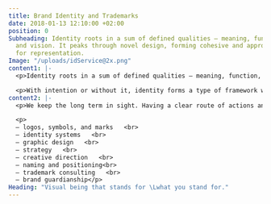 ```yaml
---
title: Brand Identity and Trademarks
date: 2018-01-13 12:10:00 +02:00
position: 0
Subheading: Identity roots in a sum of defined qualities – meaning, function, history,
  and vision. It peaks through novel design, forming cohesive and appropriate means
  for representation.
Image: "/uploads/idService@2x.png"
content1: |-
  <p>Identity roots in a sum of defined qualities – meaning, function, history, and vision. It peaks through novel design, forming cohesive and appropriate means for representation.</p>

  <p>With intention or without it, identity forms a type of framework which has a substantial effect on most communication, product and branding efforts. Aside its more tangible parts, the identity also serves a role in forming relationships with its owner and the audiences it interacts with.   </p>
content2: |-
  <p>We keep the long term in sight. Having a clear route of actions and goals will increase the probability of successful results and extends the solutions to the fullest potential.</p>

  <p>
  – logos, symbols, and marks   <br>
  – identity systems   <br>
  – graphic design   <br>
  – strategy   <br>
  – creative direction   <br>
  – naming and positioning<br>
  – trademark consulting   <br>
  – brand guardianship</p>
Heading: "Visual being that stands for \Lwhat you stand for."
---
```


